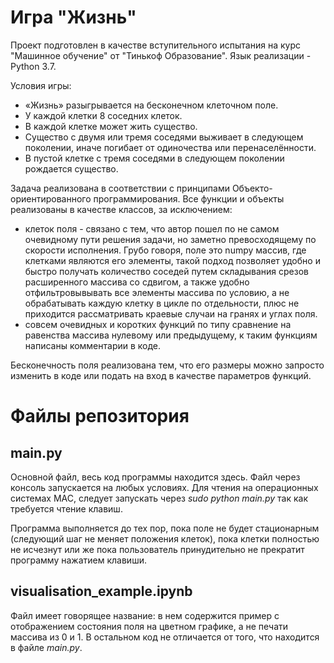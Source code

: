# Игра "Жизнь"

Проект подготовлен в качестве вступительного испытания на курс "Машинное обучение" от "Тинькоф Образование". Язык реализации - Python 3.7. 

Условия игры:
 - «Жизнь» разыгрывается на бесконечном клеточном поле.
 - У каждой клетки 8 соседних клеток.
 - В каждой клетке может жить существо.
 - Существо с двумя или тремя соседями выживает в следующем поколении, иначе погибает от одиночества или перенаселённости.
 - В пустой клетке с тремя соседями в следующем поколении рождается существо.
 
 Задача реализована в соответствии с принципами Объекто-ориентированного программирования. Все функции и объекты реализованы в качестве классов, за исключением:
 - клеток поля - связано с тем, что автор пошел по не самом очевидному пути решения задачи, но заметно превосходящему по скорости исполнения. Грубо говоря, поле это numpy массив, где клетками являются его элементы, такой подход позволяет удобно и быстро получать количество соседей путем складывания срезов расширенного массива со сдвигом, а также удобно отфильтровывывать все элементы массива по условию, а не обрабатывать каждую клетку в цикле по отдельности, плюс не приходится рассматривать краевые случаи на гранях и углах поля.
 - совсем очевидных и коротких функций по типу сравнение на равенства массива нулевому или предыдущему, к таким функциям написаны комментарии в коде.
 
Бесконечность поля реализована тем, что его размеры можно запросто изменить в коде или подать на вход в качестве параметров функций.

# Файлы репозитория

## main.py

Основной файл, весь код программы находится здесь. Файл через консоль запускается на любых условиях. Для чтения на операционных системах MAC, следует запускать через *sudo python main.py* так как требуется чтение клавиш.

Программа выполняется до тех пор, пока поле не будет стационарным (следующий шаг не меняет положения клеток), пока клетки полностью не исчезнут или же пока пользователь принудительно не прекратит программу нажатием клавиши.

## visualisation_example.ipynb

Файл имеет говорящее название: в нем содержится пример с отображением состояния поля на цветном графике, а не печати массива из 0 и 1. В остальном код не отличается от того, что находится в файле *main.py*.
